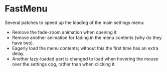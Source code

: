 # FastMenu
Several patches to speed up the loading of the main settings menu:
- Remove the fade-zoom animation when opening it.
- Remove another animation for fading in the menu contents (why do they have two).
- Eagerly load the menu contents; without this the first time has an extra delay.
- Another lazy-loaded part is changed to load when hovering the mouse over the settings cog, rather than when clicking it.
